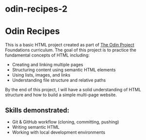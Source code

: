 # odin-recipes-2
# Odin Recipes

This is a basic HTML project created as part of [The Odin Project](https://www.theodinproject.com/) Foundations curriculum. The goal of this project is to practice the fundamental concepts of HTML including:

- Creating and linking multiple pages
- Structuring content using semantic HTML elements
- Using lists, images, and links
- Understanding file structure and relative paths

By the end of this project, I will have a solid understanding of HTML structure and how to build a simple multi-page website.

## Skills demonstrated:
- Git & GitHub workflow (cloning, committing, pushing)
- Writing semantic HTML
- Working with local development environments
